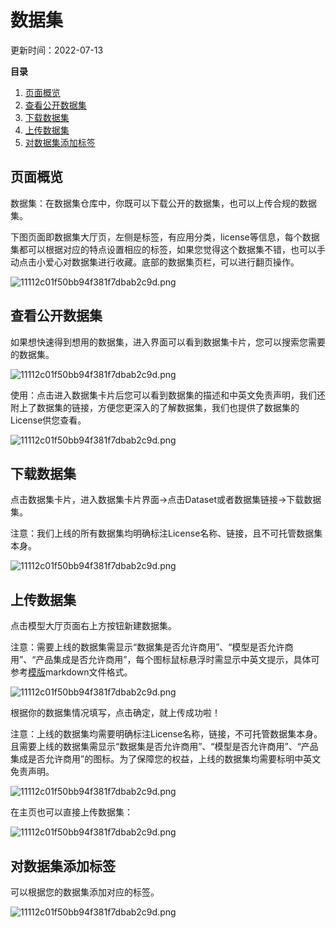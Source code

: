 # 数据集

更新时间：2022-07-13

**目录**

1. [页面概览](#页面概览)
2. [查看公开数据集](#查看公开数据集)
3. [下载数据集](#下载数据集)
4. [上传数据集](#上传数据集)
5. [对数据集添加标签](#对数据集添加标签)

## <a id='页面概览'>页面概览</a>

数据集：在数据集仓库中，你既可以下载公开的数据集，也可以上传合规的数据集。

下图页面即数据集大厅页，左侧是标签，有应用分类，license等信息，每个数据集都可以根据对应的特点设置相应的标签，如果您觉得这个数据集不错，也可以手动点击小爱心对数据集进行收藏。底部的数据集页栏，可以进行翻页操作。

![11112c01f50bb94f381f7dbab2c9d.png](https://obs-xihe-beijing4-test.obs.cn-north-4.myhuaweicloud.com/xihe-img/%E6%95%B0%E6%8D%AE%E9%9B%86%E5%9B%BE%E7%89%87/WechatIMG1068.png)

## <a id='查看公开数据集'>查看公开数据集</a>

如果想快速得到想用的数据集，进入界面可以看到数据集卡片，您可以搜索您需要的数据集。

![11112c01f50bb94f381f7dbab2c9d.png](https://obs-xihe-beijing4-test.obs.cn-north-4.myhuaweicloud.com/xihe-img/%E6%95%B0%E6%8D%AE%E9%9B%86%E5%9B%BE%E7%89%87/WechatIMG1002.png)

使用：点击进入数据集卡片后您可以看到数据集的描述和中英文免责声明，我们还附上了数据集的链接，方便您更深入的了解数据集，我们也提供了数据集的License供您查看。

![11112c01f50bb94f381f7dbab2c9d.png](https://obs-xihe-beijing4-test.obs.cn-north-4.myhuaweicloud.com/xihe-img/%E6%95%B0%E6%8D%AE%E9%9B%86%E5%9B%BE%E7%89%87/WechatIMG1069.png)

## <a id='下载数据集'>下载数据集</a>

点击数据集卡片，进入数据集卡片界面->点击Dataset或者数据集链接->下载数据集。

注意：我们上线的所有数据集均明确标注License名称、链接，且不可托管数据集本身。

![11112c01f50bb94f381f7dbab2c9d.png](https://obs-xihe-beijing4-test.obs.cn-north-4.myhuaweicloud.com/xihe-img/%E6%95%B0%E6%8D%AE%E9%9B%86%E5%9B%BE%E7%89%87/WechatIMG1003.png)

## <a id="上传数据集">上传数据集</a>

点击模型大厅页面右上方按钮新建数据集。

注意：需要上线的数据集需显示“数据集是否允许商用”、“模型是否允许商用”、“产品集成是否允许商用”，每个图标鼠标悬浮时需显示中英文提示，具体可参考[模版](https://xihe.mindspore.cn/datasets/MindSpore/KITTI/card)markdown文件格式。

![11112c01f50bb94f381f7dbab2c9d.png](https://obs-xihe-beijing4-test.obs.cn-north-4.myhuaweicloud.com/xihe-img/%E6%95%B0%E6%8D%AE%E9%9B%86%E5%9B%BE%E7%89%87/WechatIMG1000.png)

根据你的数据集情况填写，点击确定，就上传成功啦！

注意：上线的数据集均需要明确标注License名称，链接，不可托管数据集本身。且需要上线的数据集需显示“数据集是否允许商用”、“模型是否允许商用”、“产品集成是否允许商用”的图标。为了保障您的权益，上线的数据集均需要标明中英文免责声明。

![11112c01f50bb94f381f7dbab2c9d.png](https://obs-xihe-beijing4-test.obs.cn-north-4.myhuaweicloud.com/xihe-img/%E6%95%B0%E6%8D%AE%E9%9B%86%E5%9B%BE%E7%89%87/WechatIMG1001.png)

在主页也可以直接上传数据集：

![11112c01f50bb94f381f7dbab2c9d.png](https://obs-xihe-beijing4-test.obs.cn-north-4.myhuaweicloud.com/xihe-img/%E6%95%B0%E6%8D%AE%E9%9B%86%E5%9B%BE%E7%89%87/WechatIMG1008.png)

## <a id="对数据集添加标签">对数据集添加标签</a>

可以根据您的数据集添加对应的标签。

![11112c01f50bb94f381f7dbab2c9d.png](https://obs-xihe-beijing4-test.obs.cn-north-4.myhuaweicloud.com/xihe-img/%E6%95%B0%E6%8D%AE%E9%9B%86%E5%9B%BE%E7%89%87/WechatIMG1006.png)